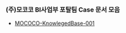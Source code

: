 ### (주)모코코 BI사업부 포탈팀 Case 문서 모음

  - [MOCOCO-KnowlegedBase-001](https://github.com/JUOHJANG/Document/blob/main/MOCOCO-KnowlegedBase-001.md)
